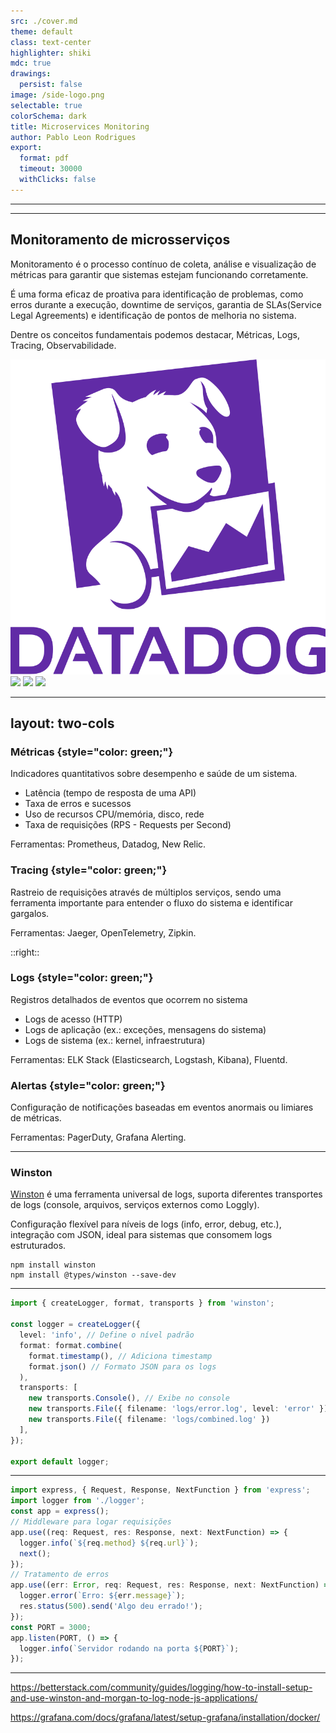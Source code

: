 ```yaml
---
src: ./cover.md
theme: default
class: text-center
highlighter: shiki
mdc: true
drawings:
  persist: false
image: /side-logo.png
selectable: true
colorSchema: dark
title: Microservices Monitoring
author: Pablo Leon Rodrigues
export:
  format: pdf
  timeout: 30000
  withClicks: false
---
```


---

<Toc columns="1" maxDepth="3"></Toc>

---

## Monitoramento de microsserviços

Monitoramento é o processo contínuo de coleta, análise e visualização de métricas para garantir que sistemas estejam funcionando corretamente. 

É uma forma eficaz de proativa para identificação de problemas, como erros durante a execução, downtime de serviços, garantia de SLAs(Service Legal Agreements) e identificação de pontos de melhoria no sistema.

Dentre os conceitos fundamentais podemos destacar, Métricas, Logs, Tracing, Observabilidade.


<div>
  <img class="m-auto -z-5 bottom-0 right-0 left-0 max-w-75 absolute" style="background-color: white" src="/public/Datadog_logo.png"/>
  <img class="m-auto -z-5 bottom-0 right-0 max-w-75 absolute" style="background-color: white" src="/graphana.png"/>
  <img class="m-auto -z-5 bottom-45 right-0 max-w-60 absolute" style="background-color: white" src="/new_relic.png"/>
  <img class="m-auto -z-5 bottom-0 left-0 max-w-70 absolute" style="background-color: white" src="/prometheus.png"/>
</div>

---
layout: two-cols
---

### Métricas {style="color: green;"}

Indicadores quantitativos sobre desempenho e saúde de um sistema.

- Latência (tempo de resposta de uma API)
- Taxa de erros e sucessos
- Uso de recursos CPU/memória, disco, rede
- Taxa de requisições (RPS - Requests per Second)

Ferramentas: Prometheus, Datadog, New Relic.

### Tracing {style="color: green;"}

Rastreio de requisições através de múltiplos serviços, sendo uma ferramenta importante para entender o fluxo do sistema e identificar gargalos.

Ferramentas: Jaeger, OpenTelemetry, Zipkin.

::right::

### Logs {style="color: green;"}

Registros detalhados de eventos que ocorrem no sistema

- Logs de acesso (HTTP)
- Logs de aplicação (ex.: exceções, mensagens do sistema)
- Logs de sistema (ex.: kernel, infraestrutura)

Ferramentas: ELK Stack (Elasticsearch, Logstash, Kibana), Fluentd.

### Alertas {style="color: green;"}

Configuração de notificações baseadas em eventos anormais ou limiares de métricas.

Ferramentas: PagerDuty, Grafana Alerting.

---

### Winston

[Winston](https://www.npmjs.com/package/winston) é uma ferramenta universal de logs, suporta diferentes transportes de logs (console, arquivos, serviços externos como Loggly).

Configuração flexível para níveis de logs (info, error, debug, etc.), integração com JSON, ideal para sistemas que consomem logs estruturados.

```shell
npm install winston
npm install @types/winston --save-dev
```

---

```typescript
import { createLogger, format, transports } from 'winston';

const logger = createLogger({
  level: 'info', // Define o nível padrão
  format: format.combine(
    format.timestamp(), // Adiciona timestamp
    format.json() // Formato JSON para os logs
  ),
  transports: [
    new transports.Console(), // Exibe no console
    new transports.File({ filename: 'logs/error.log', level: 'error' }),
    new transports.File({ filename: 'logs/combined.log' })
  ],
});

export default logger;
```

---


```typescript
import express, { Request, Response, NextFunction } from 'express';
import logger from './logger';
const app = express();
// Middleware para logar requisições
app.use((req: Request, res: Response, next: NextFunction) => {
  logger.info(`${req.method} ${req.url}`);
  next();
});
// Tratamento de erros
app.use((err: Error, req: Request, res: Response, next: NextFunction) => {
  logger.error(`Erro: ${err.message}`);
  res.status(500).send('Algo deu errado!');
});
const PORT = 3000;
app.listen(PORT, () => {
  logger.info(`Servidor rodando na porta ${PORT}`);
});
```

<!--
Ambientes diferentes: Use níveis de log diferentes para desenvolvimento (debug) e produção (info ou error).
Logs estruturados: Sempre inclua informações adicionais, como IDs de requisição, para rastreamento mais fácil.
Transporte para serviços externos: Integre com ferramentas como AWS CloudWatch, ElasticSearch, ou Loggly, se necessário.

// Rota de exemplo
app.get('/', (req: Request, res: Response) => {
  logger.info('Rota principal acessada');
  res.send('Hello, World!');
});
-->

--- 

https://betterstack.com/community/guides/logging/how-to-install-setup-and-use-winston-and-morgan-to-log-node-js-applications/

https://grafana.com/docs/grafana/latest/setup-grafana/installation/docker/
